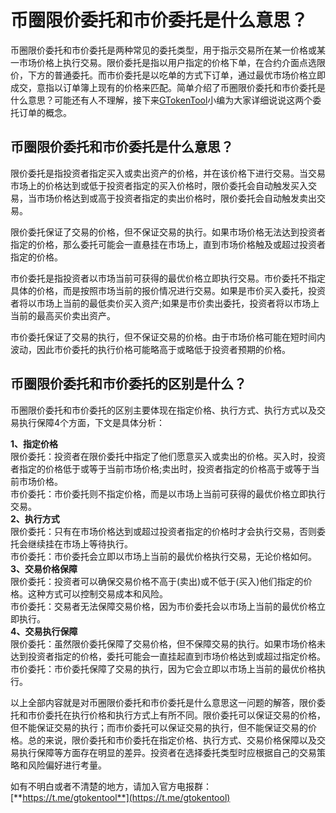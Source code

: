 # 币圈限价委托和市价委托是什么意思？

币圈限价委托和市价委托是两种常见的委托类型，用于指示交易所在某一价格或某一市场价格上执行交易。限价委托是指以用户指定的价格下单，在合约介面点选限价，下方的普通委托。而市价委托是以吃单的方式下订单，通过最优市场价格立即成交，意指以订单簿上现有的价格来匹配。简单介绍了币圈限价委托和市价委托是什么意思？可能还有人不理解，接下来[GTokenTool](https://docs.gtokentool.com)小编为大家详细说说这两个委托订单的概念。

## 币圈限价委托和市价委托是什么意思？

限价委托是指投资者指定买入或卖出资产的价格，并在该价格下进行交易。当交易市场上的价格达到或低于投资者指定的买入价格时，限价委托会自动触发买入交易，当市场价格达到或高于投资者指定的卖出价格时，限价委托会自动触发卖出交易。

限价委托保证了交易的价格，但不保证交易的执行。如果市场价格无法达到投资者指定的价格，那么委托可能会一直悬挂在市场上，直到市场价格触及或超过投资者指定的价格。

市价委托是指投资者以市场当前可获得的最优价格立即执行交易。市价委托不指定具体的价格，而是按照市场当前的报价情况进行交易。如果是市价买入委托，投资者将以市场上当前的最低卖价买入资产;如果是市价卖出委托，投资者将以市场上当前的最高买价卖出资产。

市价委托保证了交易的执行，但不保证交易的价格。由于市场价格可能在短时间内波动，因此市价委托的执行价格可能略高于或略低于投资者预期的价格。

## 币圈限价委托和市价委托的区别是什么？

币圈限价委托和市价委托的区别主要体现在指定价格、执行方式、执行方式以及交易执行保障4个方面，下文是具体分析：

**1、指定价格**\
限价委托：投资者在限价委托中指定了他们愿意买入或卖出的价格。买入时，投资者指定的价格低于或等于当前市场价格;卖出时，投资者指定的价格高于或等于当前市场价格。\
市价委托：市价委托则不指定价格，而是以市场上当前可获得的最优价格立即执行交易。\
**2、执行方式**\
限价委托：只有在市场价格达到或超过投资者指定的价格时才会执行交易，否则委托会继续挂在市场上等待执行。\
市价委托：市价委托会立即以市场上当前的最优价格执行交易，无论价格如何。\
**3、交易价格保障**\
限价委托：投资者可以确保交易价格不高于(卖出)或不低于(买入)他们指定的价格。这种方式可以控制交易成本和风险。\
市价委托：交易者无法保障交易价格，因为市价委托会以市场上当前的最优价格立即执行。\
**4、交易执行保障**\
限价委托：虽然限价委托保障了交易价格，但不保障交易的执行。如果市场价格未达到投资者指定的价格，委托可能会一直挂起直到市场价格达到或超过指定价格。\
市价委托：市价委托保障了交易的执行，因为它会立即以市场上当前的最优价格执行。

以上全部内容就是对币圈限价委托和市价委托是什么意思这一问题的解答，限价委托和市价委托在执行价格和执行方式上有所不同。限价委托可以保证交易的价格，但不能保证交易的执行；而市价委托可以保证交易的执行，但不能保证交易的价格。总的来说，限价委托和市价委托在指定价格、执行方式、交易价格保障以及交易执行保障等方面存在明显的差异。投资者在选择委托类型时应根据自己的交易策略和风险偏好进行考量。

如有不明白或者不清楚的地方，请加入官方电报群：[**https://t.me/gtokentool**](https://t.me/gtokentool)
